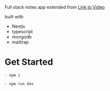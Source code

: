 Full stack notes app extended from [Link to Video](https://www.youtube.com/watch?v=ETV17M4SauU&t=14301s)

built with

- Nextjs
- typescript
- mongodb
- mailtrap

# Get Started

```
- npm i

- npm run dev
```
